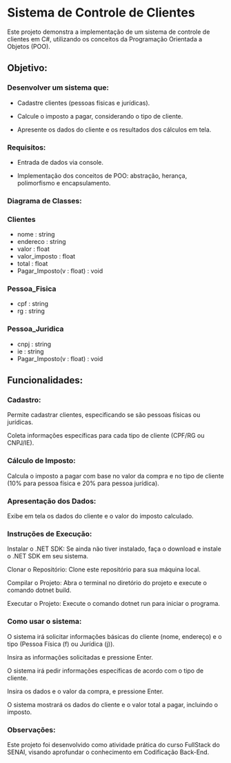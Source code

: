 # Sistema de Controle de Clientes

Este projeto demonstra a implementação de um sistema de controle de clientes em C#, utilizando os conceitos da Programação Orientada a Objetos (POO).

## Objetivo:

### Desenvolver um sistema que:

+ Cadastre clientes (pessoas físicas e jurídicas).

+ Calcule o imposto a pagar, considerando o tipo de cliente.

+ Apresente os dados do cliente e os resultados dos cálculos em tela.

### Requisitos:

+ Entrada de dados via console.

+ Implementação dos conceitos de POO: abstração, herança, polimorfismo e encapsulamento.

### Diagrama de Classes:

### Clientes
+ nome : string
+ endereco : string
+ valor : float
+ valor_imposto : float
+ total : float
+ Pagar_Imposto(v : float) : void
### Pessoa_Fisica
+ cpf : string
+ rg : string
### Pessoa_Juridica
+ cnpj : string
+ ie : string
+ Pagar_Imposto(v : float) : void

## Funcionalidades:

### Cadastro:

Permite cadastrar clientes, especificando se são pessoas físicas ou jurídicas.

Coleta informações específicas para cada tipo de cliente (CPF/RG ou CNPJ/IE).

### Cálculo de Imposto:

Calcula o imposto a pagar com base no valor da compra e no tipo de cliente (10% para pessoa física e 20% para pessoa jurídica).

### Apresentação dos Dados:

Exibe em tela os dados do cliente e o valor do imposto calculado.

### Instruções de Execução:

Instalar o .NET SDK: Se ainda não tiver instalado, faça o download e instale o .NET SDK em seu sistema.

Clonar o Repositório: Clone este repositório para sua máquina local.

Compilar o Projeto: Abra o terminal no diretório do projeto e execute o comando dotnet build.

Executar o Projeto: Execute o comando dotnet run para iniciar o programa.

### Como usar o sistema:

O sistema irá solicitar informações básicas do cliente (nome, endereço) e o tipo (Pessoa Física (f) ou Jurídica (j)).

Insira as informações solicitadas e pressione Enter.

O sistema irá pedir informações específicas de acordo com o tipo de cliente.

Insira os dados e o valor da compra, e pressione Enter.

O sistema mostrará os dados do cliente e o valor total a pagar, incluindo o imposto.

### Observações:
Este projeto foi desenvolvido como atividade prática do curso FullStack do SENAI, visando aprofundar o conhecimento em Codificação Back-End.

